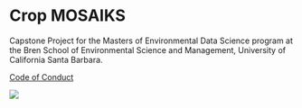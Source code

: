 # Crop MOSAIKS

Capstone Project for the Masters of Environmental Data Science program at the Bren School of Environmental Science and Management, University of California Santa Barbara. 

[Code of Conduct](https://github.com/cropmosaiks/.github/blob/main/CODE_OF_CONDUCT.md)

![](https://github.com/cropmosaiks/NDVI_Images/blob/main/animations/ndvi.gif)

